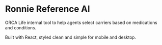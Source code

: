 # Ronnie Reference AI

ORCA Life internal tool to help agents select carriers based on medications and conditions.

Built with React, styled clean and simple for mobile and desktop.
